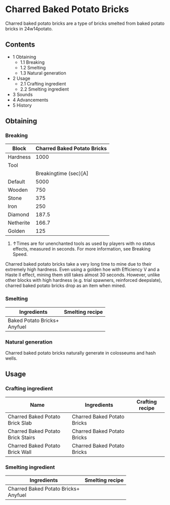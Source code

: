 # Charred Baked Potato Bricks
Charred baked potato bricks are a type of bricks smelted from baked potato bricks in 24w14potato.

## Contents
- 1 Obtaining
	- 1.1 Breaking
	- 1.2 Smelting
	- 1.3 Natural generation
- 2 Usage
	- 2.1 Crafting ingredient
	- 2.2 Smelting ingredient
- 3 Sounds
- 4 Advancements
- 5 History

## Obtaining
### Breaking
| Block     | Charred Baked Potato Bricks |
|-----------|-----------------------------|
| Hardness  | 1000                        |
| Tool      |                             |
|           | Breakingtime (sec)[A]       |
| Default   | 5000                        |
| Wooden    | 750                         |
| Stone     | 375                         |
| Iron      | 250                         |
| Diamond   | 187.5                       |
| Netherite | 166.7                       |
| Golden    | 125                         |

1. ↑Times are for unenchanted tools as used by players with no status effects, measured in seconds. For more information, see Breaking Speed.

Charred baked potato bricks take a very long time to mine due to their extremely high hardness. Even using a golden hoe with Efficiency V and a Haste II effect, mining them still takes almost 30 seconds. However, unlike other blocks with high hardness (e.g. trial spawners, reinforced deepslate), charred baked potato bricks drop as an item when mined.

### Smelting
| Ingredients                      | Smelting recipe |
|----------------------------------|-----------------|
| Baked Potato Bricks+<br/>Anyfuel |                 |

### Natural generation
Charred baked potato bricks naturally generate in colosseums and hash wells.

## Usage
### Crafting ingredient
| Name                              | Ingredients                 | Crafting recipe |
|-----------------------------------|-----------------------------|-----------------|
| Charred Baked Potato Brick Slab   | Charred Baked Potato Bricks |                 |
| Charred Baked Potato Brick Stairs | Charred Baked Potato Bricks |                 |
| Charred Baked Potato Brick Wall   | Charred Baked Potato Bricks |                 |

### Smelting ingredient
| Ingredients                              | Smelting recipe |
|------------------------------------------|-----------------|
| Charred Baked Potato Bricks+<br/>Anyfuel |                 |

